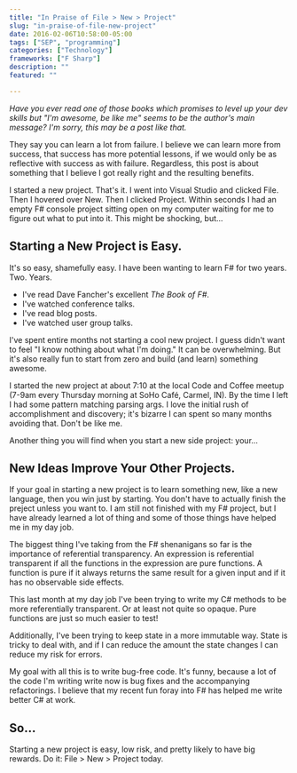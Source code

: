 ```yaml
---
title: "In Praise of File > New > Project"
slug: "in-praise-of-file-new-project"
date: 2016-02-06T10:58:00-05:00
tags: ["SEP", "programming"]
categories: ["Technology"]
frameworks: ["F Sharp"]
description: ""
featured: ""

---
```


*Have you ever read one of those books which promises to level up your dev skills but "I'm awesome, be like me" seems to be the author's main message? I'm sorry, this may be a post like that.*

They say you can learn a lot from failure. I believe we can learn more from success, that success has more potential lessons, if we would only be as reflective with success as with failure. Regardless, this post is about something that I believe I got really right and the resulting benefits.

I started a new project. That's it. I went into Visual Studio and clicked File. Then I hovered over New. Then I clicked Project. Within seconds I had an empty F# console project sitting open on my computer waiting for me to figure out what to put into it. This might be shocking, but...

## Starting a New Project is Easy.

It's so easy, shamefully easy. I have been wanting to learn F# for two years. Two. Years.

 * I've read Dave Fancher's excellent *The Book of F#*. 
 * I've watched conference talks.
 * I've read blog posts. 
 * I've watched user group talks.

I've spent entire months not starting a cool new project. I guess didn't want to feel "I know nothing about what I'm doing." It can be overwhelming. But it's also really fun to start from zero and build (and learn) something awesome.

I started the new project at about 7:10 at the local Code and Coffee meetup (7-9am every Thursday morning at SoHo Café, Carmel, IN). By the time I left I had some pattern matching parsing args. I love the initial rush of accomplishment and discovery; it's bizarre I can spent so many months avoiding that. Don't be like me.

Another thing you will find when you start a new side project: your...

## New Ideas Improve Your Other Projects.

If your goal in starting a new project is to learn something new, like a new language, then you win just by starting. You don't have to actually finish the preject unless you want to. I am still not finished with my F# project, but I have already learned a lot of thing and some of those things have helped me in my day job.

The biggest thing I've taking from the F# shenanigans so far is the importance of referential transparency. An expression is referential transparent if all the functions in the expression are pure functions. A function is pure if it always returns the same result for a given input and if it has no observable side effects.

This last month at my day job I've been trying to write my C# methods to be more referentially transparent. Or at least not quite so opaque. Pure functions are just so much easier to test!

Additionally, I've been trying to keep state in a more immutable way. State is tricky to deal with, and if I can reduce the amount the state changes I can reduce my risk for errors.

My goal with all this is to write bug-free code. It's funny, because a lot of the code I'm writing write now is bug fixes and the accompanying refactorings. I believe that my recent fun foray into F# has helped me write better C# at work.

## So...

Starting a new project is easy, low risk, and pretty likely to have big rewards. Do it: File > New > Project today.

